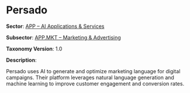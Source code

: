 # Persado

**Sector**: [APP – AI Applications & Services](../taxonomy/app.md)

**Subsector**: [APP.MKT – Marketing & Advertising](../taxonomy/app.mkt.md)

**Taxonomy Version**: 1.0

**Description**:

Persado uses AI to generate and optimize marketing language for digital campaigns. Their platform leverages natural language generation and machine learning to improve customer engagement and conversion rates. 
